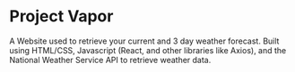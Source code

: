 # Project Vapor

A Website used to retrieve your current and 3 day weather forecast. Built using HTML/CSS, Javascript (React, and other libraries like Axios), and
the National Weather Service API to retrieve weather data.